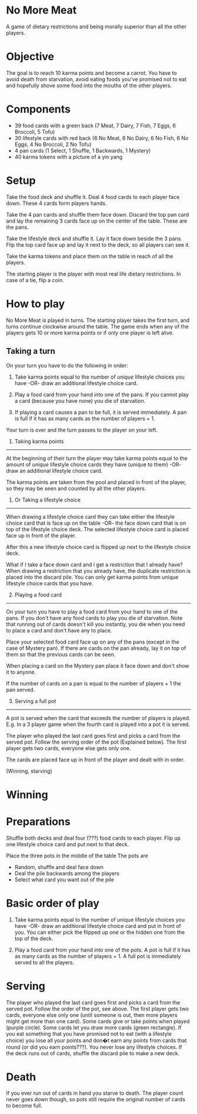 No More Meat
============

A game of dietary restrictions and being morally superior than all the other players.


Objective
=========

The goal is to reach 10 karma points and become a carrot. You have to avoid death from starvation, avoid eating foods you've promised not to eat and hopefully shove some food into the mouths of the other players.


Components
==========

* 39 food cards with a green back (7 Meat, 7 Dairy, 7 Fish, 7 Eggs, 6 Broccoli, 5 Tofu) 
* 30 lifestyle cards with red back (6 No Meat, 6 No Dairy, 6 No Fish, 6 No Eggs, 4 No Broccoli, 2 No Tofu)
* 4 pan cards (1 Select, 1 Shuffle, 1 Backwards, 1 Mystery)
* 40 karma tokens with a picture of a yin yang


Setup
=====

Take the food deck and shuffle it. Deal 4 food cards to each player face down. These 4 cards form players hands.

Take the 4 pan cards and shuffle them face down. Discard the top pan card and lay the remaining 3 cards face up on the center of the table. These are the pans.

Take the lifestyle deck and shuffle it. Lay it face down beside the 3 pans. Flip the top card face up and lay it next to the deck, so all players can see it. 

Take the karma tokens and place them on the table in reach of all the players.

The starting player is the player with most real life dietary restrictions. In case of a tie, flip a coin. 

How to play
===========

No More Meat is played in turns. The starting player takes the first turn, and turns continue clockwise around the table. The game ends when any of the players gets 10 or more karma points or if only one player is left alive.


Taking a turn
-------------

On your turn you have to do the following in order:

1. Take karma points equal to the number of _unique_ lifestyle choices you have  -OR- draw an additional lifestyle choice card.

2. Play a food card from your hand into one of the pans. If you cannot play a card (because you have none) you die of starvation. 

3. If playing a card causes a pan to be full, it is served immediately. A pan is full if it has as many cards as the number of players + 1. 

Your turn is over and the turn passes to the player on your left.


1. Taking karma points
-------------------

At the beginning of their turn the player may take karma points equal to the amount of _unique_ lifestyle choice cards they have (unique to them) -OR- draw an additional lifestyle choice card.

The karma points are taken from the pool and placed in front of the player, so they may be seen and counted by all the other players. 

1. Or Taking a lifestyle choice
-------------------------------

When drawing a lifestyle choice card they can take either the lifestyle choice card that is face up on the table -OR- the face down card that is on top of the lifestyle choice deck. The selected lifestyle choice card is placed face up in front of the player. 

After this a new lifestyle choice card is flipped up next to the lifestyle choice deck.

What if I take a face down card and I get a restriction that I already have? 
When drawing a restriction that you already have, the duplicate restriction is placed into the discard pile. You can only get karma points from unique lifestyle choice cards that you have.

2. Playing a food card
----------------------

On your turn you have to play a food card from your hand to one of the pans. If you don't have any food cards to play you die of starvation. Note that running out of cards doesn't kill you instantly, you die when you need to place a card and don't have any to place.

Place your selected food card face up on any of the pans (except in the case of Mystery pan). If there are cards on the pan already, lay it on top of them so that the previous cards can be seen. 

When placing a card on the Mystery pan place it face down and don't show it to anyone. 

If the number of cards on a pan is equal to the number of players + 1 the pan served.

3. Serving a full pot
---------------------

A pot is served when the card that exceeds the number of players is played. E.g. In a 3 player game when the fourth card is played into a pot it is served.

The player who played the last card goes first and picks a card from the served pot. Follow the serving order of the pot (Explained below). The first player gets two cards, everyone else gets only one. 

The cards are placed face up in front of the player and dealt with in order.





(Winning, starving)

Winning
=======



Preparations
============

Shuffle both decks and deal four (???) food cards to each player.
Flip up one lifestyle choice card and put next to that deck.

Place the three pots in the middle of the table
The pots are 
- Random, shuffle and deal face down
- Deal the pile backwards among the players
- Select what card you want out of the pile


Basic order of play
===================

1. Take karma points equal to the number of unique lifestyle choices you have  -OR- draw an additional lifestyle choice card and put in front of you. You can either pick the flipped up one or the hidden one from the top of the deck.

2. Play a food card from your hand into one of the pots. A pot is full if it has as many cards as the number of players + 1. A full pot is immediately served to all the players.


Serving
=======

The player who played the last card goes first and picks a card from the served pot. Follow the order of the pot, see above. The first player gets two cards, everyone else only one (until someone is out, then more players might get more than one card).
Some cards give or take points when played (purple circle).
Some cards let you draw more cards (green rectangle).
If you eat something that you have promised not to eat (with a lifestyle choice) you lose all your points and don�t earn any points from cards that round (or did you earn points???). You never lose any lifestyle choices.
If the deck runs out of cards, shuffle the discard pile to make a new deck.

Death
=====

If you ever run out of cards in hand you starve to death. The player count never goes down though, so pots still require the original number of cards to become full.
